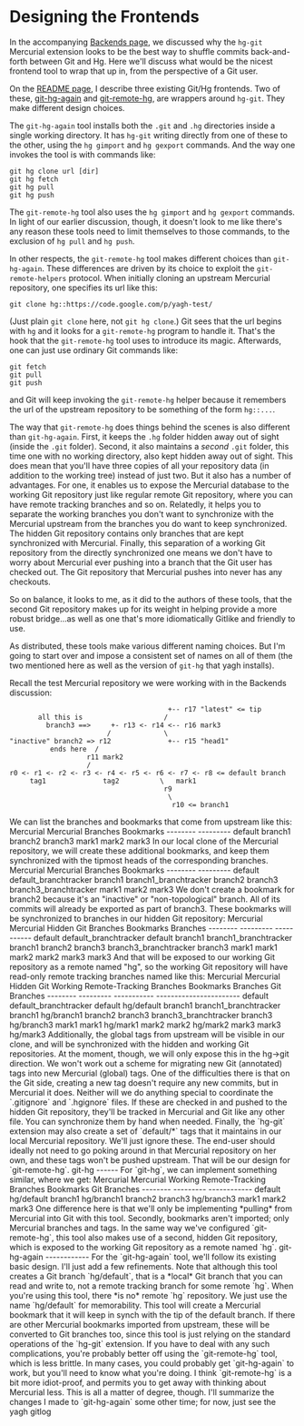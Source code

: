 Designing the Frontends
=======================

In the accompanying [Backends page](https://github.com/dubiousjim/yagh/blob/master/Frontends.md), we discussed why the `hg-git` Mercurial extension looks to be the best way to shuffle commits back-and-forth between Git and Hg. Here we'll discuss what would be the nicest frontend tool to wrap that up in, from the perspective of a Git user.

On the [README page](https://github.com/dubiousjim/yagh/blob/master/README.md), I describe three existing Git/Hg frontends. Two of these, [git-hg-again](https://github.com/abourget/git-hg-again) and [git-remote-hg](https://github.com/rfk/git-remote-hg), are wrappers around `hg-git`. They make different design choices.

The `git-hg-again` tool installs both the `.git` and `.hg` directories inside a single working directory. It has `hg-git` writing directly from one of these to the other, using the `hg gimport` and `hg gexport` commands. And the way one invokes the tool is with commands like:

    git hg clone url [dir]
    git hg fetch
    git hg pull
    git hg push

The `git-remote-hg` tool also uses the `hg gimport` and `hg gexport` commands. In light of our earlier discussion, though, it doesn't look to me like there's any reason these tools need to limit themselves to those commands, to the exclusion of `hg pull` and `hg push`.

In other respects, the `git-remote-hg` tool makes different choices than `git-hg-again`. These differences are driven by its choice to exploit the `git-remote-helpers` protocol. When initially cloning an upstream Mercurial repository, one specifies its url like this:

    git clone hg::https://code.google.com/p/yagh-test/

(Just plain `git clone` here, not `git hg clone`.) Git sees that the url begins with `hg` and it looks for a `git-remote-hg` program to handle it. That's the hook that the `git-remote-hg` tool uses to introduce its magic. Afterwards, one can just use ordinary Git commands like:

    git fetch
    git pull
    git push

and Git will keep invoking the  `git-remote-hg` helper because it remembers the url of the upstream repository to be something of the form `hg::...`.

The way that `git-remote-hg` does things behind the scenes is also different than `git-hg-again`. First, it keeps the `.hg` folder hidden away out of sight (inside the `.git` folder). Second, it also maintains a *second* `.git` folder, this time one with no working directory, also kept hidden away out of sight. This does mean that you'll have three copies of all your repository data (in addition to the working tree) instead of just two. But it also has a number of advantages. For one, it enables us to expose the Mercurial database to the working Git repository just like regular remote Git repository, where you can have remote tracking branches and so on. Relatedly, it helps you to separate the working branches you don't want to synchronize with the Mercurial upstream from the branches you do want to keep synchronized. The hidden Git repository contains only branches that are kept synchronized with Mercurial. Finally, this separation of a working Git repository from the directly synchronized one means we don't have to worry about Mercurial ever pushing into a branch that the Git user has checked out. The Git repository that Mercurial pushes into never has any checkouts.

So on balance, it looks to me, as it did to the authors of these tools, that the second Git repository makes up for its weight in helping provide a more robust bridge...as well as one that's more idiomatically Gitlike and friendly to use.

As distributed, these tools make various different naming choices. But I'm going to start over and impose a consistent set of names on all of them (the two mentioned here as well as the version of `git-hg` that yagh installs).

Recall the test Mercurial repository we were working with in the Backends discussion:



                                           +-- r17 "latest" <= tip
           all this is                    /
             branch3 ==>     +- r13 <- r14 <-- r16 mark3
                            /             \
    "inactive" branch2 => r12              +-- r15 "head1"
              ends here  /
                       r11 mark2
                       /
    r0 <- r1 <- r2 <- r3 <- r4 <- r5 <- r6 <- r7 <- r8 <= default branch
         tag1              tag2          \   mark1
                                          r9
                                           \
                                            r10 <= branch1
<!-->

We can list the branches and bookmarks that come from upstream like this:

    Mercurial   Mercurial
    Branches    Bookmarks
    --------    ---------
    default
    branch1
    branch2
    branch3
                mark1
                mark2
                mark3

In our local clone of the Mercurial repository, we will create these additional bookmarks, and keep them synchronized with the tipmost heads of the corresponding branches.

    Mercurial   Mercurial
    Branches    Bookmarks
    --------    ---------
    default     default_branchtracker
    branch1     branch1_branchtracker
    branch2
    branch3     branch3_branchtracker
                mark1
                mark2
                mark3

We don't create a bookmark for branch2 because it's an "inactive" or "non-topological" branch. All of its commits will already be exported as part of branch3.

These bookmarks will be synchronized to branches in our hidden Git repository:

    Mercurial   Mercurial              Hidden Git
    Branches    Bookmarks              Branches
    --------    ---------              -----------
    default     default_branchtracker  default
    branch1     branch1_branchtracker  branch1
    branch2
    branch3     branch3_branchtracker  branch3
                mark1                  mark1
                mark2                  mark2
                mark3                  mark3

And that will be exposed to our working Git repository as a remote named "hg", so the working Git repository will have read-only remote tracking branches named like this:

    Mercurial   Mercurial              Hidden Git   Working Remote-Tracking
    Branches    Bookmarks              Branches     Git Branches
    --------    ---------              -----------  -----------------------
    default     default_branchtracker  default      hg/default
    branch1     branch1_branchtracker  branch1      hg/branch1
    branch2
    branch3     branch3_branchtracker  branch3      hg/branch3
                mark1                  mark1        hg/mark1
                mark2                  mark2        hg/mark2
                mark3                  mark3        hg/mark3


Additionally, the global tags from upstream will be visible in our clone, and will be synchronized with the hidden and working Git repositories. At the moment, though, we will only expose this in the hg->git direction. We won't work out a scheme for migrating new Git (annotated) tags into new Mercurial (global) tags. One of the difficulties there is that on the Git side, creating a new tag doesn't require any new commits, but in Mercurial it does.

Neither will we do anything special to coordinate the `.gitignore` and `.hgignore` files. If these are checked in and pushed to the hidden Git repository, they'll be tracked in Mercurial and Git like any other file. You can synchronize them by hand when needed.

Finally, the `hg-git` extension may also create a set of `default/*` tags that it maintains in our local Mercurial repository. We'll just ignore these. The end-user should ideally not need to go poking around in that Mercurial repository on her own, and these tags won't be pushed upstream.

That will be our design for `git-remote-hg`.


git-hg
------

For `git-hg`, we can implement something similar, where we get:

    Mercurial   Mercurial              Working Remote-Tracking
    Branches    Bookmarks              Git Branches
    --------    ---------              ------------
    default                            hg/default
    branch1                            hg/branch1
    branch2
    branch3                            hg/branch3
                mark1
                mark2
                mark3

One difference here is that we'll only be implementing *pulling* from Mercurial into Git with this tool. Secondly, bookmarks aren't imported; only Mercurial branches and tags. In the same way we've configured `git-remote-hg`, this tool also makes use of a second, hidden Git repository, which is exposed to the working Git repository as a remote named `hg`.


git-hg-again
------------

For the `git-hg-again` tool, we'll follow its existing basic design. I'll just add a few refinements.

Note that although this tool creates a Git branch `hg/default`, that is a *local* Git branch that you can read and write to, not a remote tracking branch for some remote `hg`. When you're using this tool, there *is no* remote `hg` repository. We just use the name `hg/default` for memorability.

This tool will create a Mercurial bookmark that it will keep in synch with the tip of the default branch. If there are other Mercurial bookmarks imported from upstream, these will be converted to Git branches too, since this tool is just relying on the standard operations of the `hg-git` extension. If you have to deal with any such complications, you're probably better off using the `git-remote-hg` tool, which is less brittle. In many cases, you could probably get `git-hg-again` to work, but you'll need to know what you're doing. I think `git-remote-hg` is a bit more idiot-proof, and permits you to get away with thinking about Mercurial less. This is all a matter of degree, though.

I'll summarize the changes I made to `git-hg-again` some other time; for now, just see the yagh gitlog


<!-- vim: ft=markdown -->
